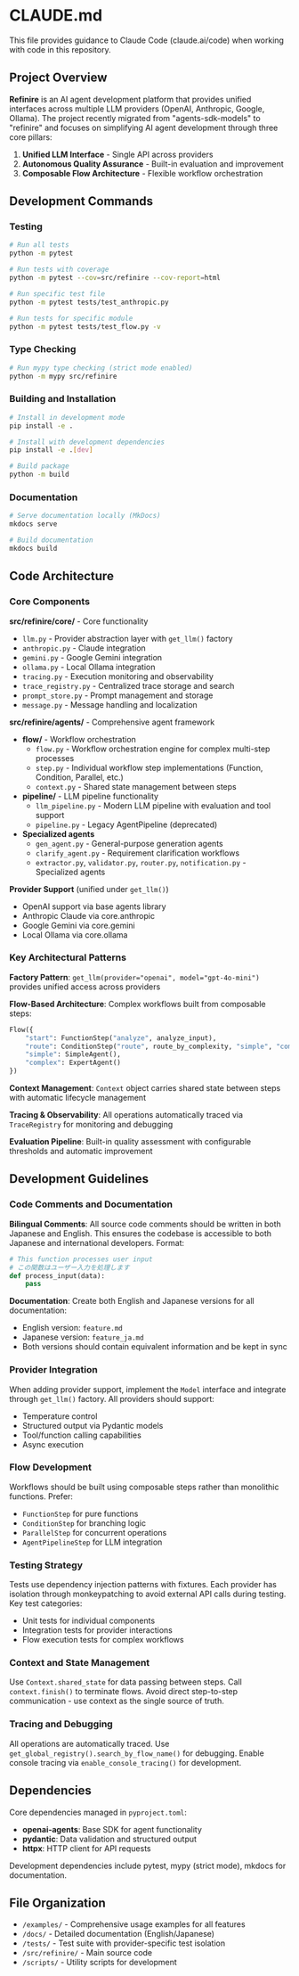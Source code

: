 # CLAUDE.md

This file provides guidance to Claude Code (claude.ai/code) when working with code in this repository.

## Project Overview

**Refinire** is an AI agent development platform that provides unified interfaces across multiple LLM providers (OpenAI, Anthropic, Google, Ollama). The project recently migrated from "agents-sdk-models" to "refinire" and focuses on simplifying AI agent development through three core pillars:

1. **Unified LLM Interface** - Single API across providers
2. **Autonomous Quality Assurance** - Built-in evaluation and improvement
3. **Composable Flow Architecture** - Flexible workflow orchestration

## Development Commands

### Testing
```bash
# Run all tests
python -m pytest

# Run tests with coverage
python -m pytest --cov=src/refinire --cov-report=html

# Run specific test file
python -m pytest tests/test_anthropic.py

# Run tests for specific module
python -m pytest tests/test_flow.py -v
```

### Type Checking
```bash
# Run mypy type checking (strict mode enabled)
python -m mypy src/refinire
```

### Building and Installation
```bash
# Install in development mode
pip install -e .

# Install with development dependencies
pip install -e .[dev]

# Build package
python -m build
```

### Documentation
```bash
# Serve documentation locally (MkDocs)
mkdocs serve

# Build documentation
mkdocs build
```

## Code Architecture

### Core Components

**src/refinire/core/** - Core functionality
- `llm.py` - Provider abstraction layer with `get_llm()` factory
- `anthropic.py` - Claude integration
- `gemini.py` - Google Gemini integration  
- `ollama.py` - Local Ollama integration
- `tracing.py` - Execution monitoring and observability
- `trace_registry.py` - Centralized trace storage and search
- `prompt_store.py` - Prompt management and storage
- `message.py` - Message handling and localization

**src/refinire/agents/** - Comprehensive agent framework
- **flow/** - Workflow orchestration
  - `flow.py` - Workflow orchestration engine for complex multi-step processes  
  - `step.py` - Individual workflow step implementations (Function, Condition, Parallel, etc.)
  - `context.py` - Shared state management between steps
- **pipeline/** - LLM pipeline functionality
  - `llm_pipeline.py` - Modern LLM pipeline with evaluation and tool support
  - `pipeline.py` - Legacy AgentPipeline (deprecated)
- **Specialized agents**
  - `gen_agent.py` - General-purpose generation agents
  - `clarify_agent.py` - Requirement clarification workflows  
  - `extractor.py`, `validator.py`, `router.py`, `notification.py` - Specialized agents

**Provider Support** (unified under `get_llm()`)
- OpenAI support via base agents library
- Anthropic Claude via core.anthropic
- Google Gemini via core.gemini
- Local Ollama via core.ollama

### Key Architectural Patterns

**Factory Pattern**: `get_llm(provider="openai", model="gpt-4o-mini")` provides unified access across providers

**Flow-Based Architecture**: Complex workflows built from composable steps:
```python
Flow({
    "start": FunctionStep("analyze", analyze_input),
    "route": ConditionStep("route", route_by_complexity, "simple", "complex"),  
    "simple": SimpleAgent(),
    "complex": ExpertAgent()
})
```

**Context Management**: `Context` object carries shared state between steps with automatic lifecycle management

**Tracing & Observability**: All operations automatically traced via `TraceRegistry` for monitoring and debugging

**Evaluation Pipeline**: Built-in quality assessment with configurable thresholds and automatic improvement

## Development Guidelines

### Code Comments and Documentation

**Bilingual Comments**: All source code comments should be written in both Japanese and English. This ensures the codebase is accessible to both Japanese and international developers. Format:
```python
# This function processes user input
# この関数はユーザー入力を処理します
def process_input(data):
    pass
```

**Documentation**: Create both English and Japanese versions for all documentation:
- English version: `feature.md`
- Japanese version: `feature_ja.md`
- Both versions should contain equivalent information and be kept in sync

### Provider Integration
When adding provider support, implement the `Model` interface and integrate through `get_llm()` factory. All providers should support:
- Temperature control
- Structured output via Pydantic models
- Tool/function calling capabilities
- Async execution

### Flow Development  
Workflows should be built using composable steps rather than monolithic functions. Prefer:
- `FunctionStep` for pure functions
- `ConditionStep` for branching logic
- `ParallelStep` for concurrent operations
- `AgentPipelineStep` for LLM integration

### Testing Strategy
Tests use dependency injection patterns with fixtures. Each provider has isolation through monkeypatching to avoid external API calls during testing. Key test categories:
- Unit tests for individual components
- Integration tests for provider interactions
- Flow execution tests for complex workflows

### Context and State Management
Use `Context.shared_state` for data passing between steps. Call `context.finish()` to terminate flows. Avoid direct step-to-step communication - use context as the single source of truth.

### Tracing and Debugging
All operations are automatically traced. Use `get_global_registry().search_by_flow_name()` for debugging. Enable console tracing via `enable_console_tracing()` for development.

## Dependencies

Core dependencies managed in `pyproject.toml`:
- **openai-agents**: Base SDK for agent functionality
- **pydantic**: Data validation and structured output
- **httpx**: HTTP client for API requests

Development dependencies include pytest, mypy (strict mode), mkdocs for documentation.

## File Organization

- `/examples/` - Comprehensive usage examples for all features
- `/docs/` - Detailed documentation (English/Japanese)  
- `/tests/` - Test suite with provider-specific test isolation
- `/src/refinire/` - Main source code
- `/scripts/` - Utility scripts for development